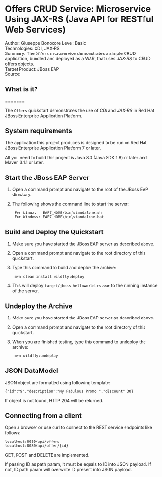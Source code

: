 Offers CRUD Service: Microservice Using JAX-RS (Java API for RESTful Web Services)
==========================================================================
Author: Giuseppe Bonocore
Level: Basic    
Technologies: CDI, JAX-RS    
Summary: The `Offers` microservice demonstrates a simple CRUD application, bundled and deployed as a WAR, that uses *JAX-RS* to CRUD offers objects.    
Target Product: JBoss EAP  
Source: 

## What is it?

=======

The `Offers` quickstart demonstrates the use of *CDI* and *JAX-RS* in Red Hat JBoss Enterprise Application Platform.


## System requirements

The application this project produces is designed to be run on Red Hat JBoss Enterprise Application Platform 7 or later. 

All you need to build this project is Java 8.0 (Java SDK 1.8) or later and Maven 3.1.1 or later.



## Start the JBoss EAP Server


1. Open a command prompt and navigate to the root of the JBoss EAP directory.
2. The following shows the command line to start the server:

        For Linux:   EAP7_HOME/bin/standalone.sh
        For Windows: EAP7_HOME\bin\standalone.bat

 
## Build and Deploy the Quickstart


1. Make sure you have started the JBoss EAP server as described above.
2. Open a command prompt and navigate to the root directory of this quickstart.
3. Type this command to build and deploy the archive:

        mvn clean install wildfly:deploy

4. This will deploy `target/jboss-helloworld-rs.war` to the running instance of the server.



## Undeploy the Archive


1. Make sure you have started the JBoss EAP server as described above.
2. Open a command prompt and navigate to the root directory of this quickstart.
3. When you are finished testing, type this command to undeploy the archive:

        mvn wildfly:undeploy
        
## JSON DataModel

JSON object are formatted using following template:

```
{"id":"9","description":"My Fabulous Promo ","discount":30}
```

If object is not found, HTTP 204 will be returned.

        
## Connecting from a client

Open a browser or use curl to connect to the REST service endpoints like follows:

```
localhost:8080/api/offers
localhost:8080/api/offer/{id} 
```

GET, POST and DELETE are implemented.

If passing ID as path param, it must be equals to ID into JSON payload. If not, ID path param will overwrite ID present into JSON payload.

<!-- Build and Deploy the Quickstart to OpenShift - Coming soon! -->
